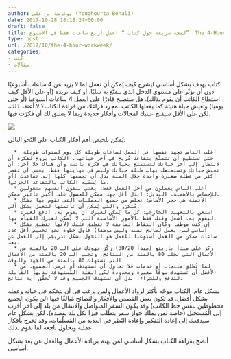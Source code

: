 ```yaml
---
author: يوغرطة بن علي (Youghourta Benali)
date: 2017-10-28 18:18:24+00:00
draft: false
title: لمحة سريعة حول كتاب “ اعمل أربع ساعات فقط في الأسبوع”  The 4-Hour Workweek
type: post
url: /2017/10/the-4-hour-workweek/
categories:
- كُتب
- مقالات
---
```


كتاب يهدف بشكل أساسي ليشرح كيف يُمكن أن تعمل لما لا يزيد عن 4 ساعات أسبوعيًا دون أن تؤثّر على مستوى الدخل الذي تتمتّع به سلبًا، أو كيف تزيده (أو على الأقل كيف استطاع الكاتب أن يقوم بذلك). هل ستصبح قادرًا على العمل 4 ساعات أسبوعيا (أو حتى يوميا) وتعيش حياة هنيئة كما يفعلها الكاتب بمجرد فراغك من قراءة الكتاب؟ لا أعتقد ذلك، لكن على الأقل سيفتح عينيك لمجالات وأفكار جديدة ربما لا يسبق لك أن فكرّت فيها.




[![](http://www.it-scoop.com/wp-content/uploads/2017/10/The-4-Hour-Workweek.jpg)
](http://www.it-scoop.com/2017/10/%d9%84%d9%85%d8%ad%d8%a9-%d8%b3%d8%b1%d9%8a%d8%b9%d8%a9-%d8%ad%d9%88%d9%84-%d9%83%d8%aa%d8%a7%d8%a8-%d8%a7%d8%b9%d9%85%d9%84-%d8%a3%d8%b1%d8%a8%d8%b9-%d8%b3%d8%a7%d8%b9%d8%a7%d8%aa-%d9%81/the-4-hour-workweek/)




يُمكن تلخيص أهم أفكار الكتاب على النّحو التالي:






 	  *  أغلب الناس تجهد نفسها في العمل لساعات طويلة كل يوم لسنوات طويلة حتى تستطيع أن تتمتّع بتقاعد مُريح في آخر حياتها. الكاتب يروج لفكرة أن الانتظار إلى آخر حياتك لتستمتع بحياتك هي فكرة بائسة وأن هناك حلا آخر: أن تعيش حياتك وتستمتعك بها… طيلة حياتك وليس في نهايتها فقط. يعني أن تقضي أكثر من عطلة صغيرة واحدة خلال السنة بدل أن تجمعها كلها إلى تقاعدك (أو ما يُسمّيه الكاتب بالتقاعد الجزئي).
 	  * أغلب الناس يعملون من أجل العمل فقط. يعني يبقون أنفسهم مشغولين للإحساس بالأهمية. البديل: ابذل أقل جهد ممكن للحصول على أكبر تأثير ممكن.
 	  * الأتمتة هي حجر الأساس: تخلص من جميع العمليات التي تقوم بها بشكل مُتكرّر والتي يُمكن أن تأتمتها لتعمل بشكل آلي.
 	  * استعن بالتعهيد الخارجي: كل ما يُمكن لغيرك أن يقوم به، ادفع لغيرك ليقوم به. اشغل وقتك فقط بالأمور الأساسية التي لا يُمكن لغيرك القيام بها.
 	  * إن كنت موظفا وكان النقاط السابقة لا تنطبق عليك (لأنها تنطبق بشكل أساسي لمن يعمل لصالح نفسه وليس موظفا) فأول خطوة نحو تخصيص أقل عدد ساعات ممكن من العمل أسبوعيا للعمل هو التحول بشكل تدريجي إلى العمل عن بعد.
 	  * ركز على مبدأ باريتو (مبدأ 80/20) ركّز جهودك على الـ 20 بالمئة من الأعمال التي تجلب 80 بالمئة من النتائج، وتجنب الـ 20 بالمئة من الأعمال التي تستهلك 80 بالمئة من الجهد والوقت.
 	  * لما تُطلق منتجات أو خدمات فلا تحاول أن تستهدف أو ترضي الجميع. من الأفضل أن تستهدف سوقًا صغيرة ومحدودة لكن الفئة المُستهدفة لديها القابلة للدفع وللشراء، بدل أن تستهدف الجميع وقد لا تُحقّق أية نتائج.



بشكل عام، الكتاب موجّه بأكثر لرواد الأعمال ولمن يرغب في أن يتحكم في حياته وعمله بشكل أفضل. قد تكون بعض القصص والأفكار والنصائح مُبالغًا فيها (لن يكون الجميع محظوظين بنفس حظ الكاتب) وقد يكون السفر المتواصل والانتقال من بلد إلى آخر أقرب إلى المُستحيل (خاصة لمن يملك جواز سفر يتطلب فيزا لكل بلد يقصده)، لكن بشكل عام سيدفعك إلى إعادة التفكير وإعادة النّظر في العديد من المُسلّمات، وقد تخرج بأفكار عملية وبحلول ناجعة لما تقوم بذلك.




أنصح بقراءة الكتاب بشكل أساسي لمن يهتم بريادة الأعمال وبالعمل عن بعد بشكل أساسي.
